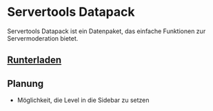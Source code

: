 # Servertools Datapack

Servertools Datapack ist ein Datenpaket, das einfache Funktionen zur Servermoderation bietet.

## [Runterladen](https://www.curseforge.com/minecraft/texture-packs/servertools/files)

## Planung

* Möglichkeit, die Level in die Sidebar zu setzen